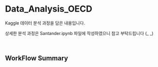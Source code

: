 # Data_Analysis_OECD

Kaggle 데이터 분석 과정을 담은 내용입니다.

상세한 분석 과정은 Santander.ipynb 파일에 작성하였으니 참고 부탁드립니다 (_ _)

<br/>

## WorkFlow Summary
